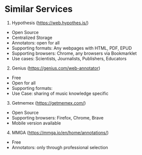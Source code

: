 # Similar Services

1. Hypothesis (https://web.hypothes.is/)

- Open Source
- Centralized Storage
- Annotators: open for all
- Supporting formats: Any webpages with HTML, PDF, EPUD
- Supporting browsers: Chrome, any browsers via Bookmarklet
- Use cases: Scientists, Journalists, Publishers, Educators


2. Genius (https://genius.com/web-annotator)

- Free 
- Open for all
- Supporting formats: 
- Use Case: sharing of music knowledge specific

3. Getmemex (https://getmemex.com/)

- Open Source
- Supporting browsers: Firefox, Chrome, Brave
- Mobile version available

4. MMGA (https://mmga.io/en/home/annotations/)

- Free
- Annotators: only through professional selection



